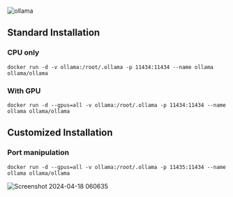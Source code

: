 
![ollama](https://github.com/oyasizaki/Ollama/assets/118342512/e81475b7-dedc-42a5-961b-41a2d9aae00a)

## Standard Installation

### CPU only 
```shell
docker run -d -v ollama:/root/.ollama -p 11434:11434 --name ollama ollama/ollama
```
### With GPU 
```shell
docker run -d --gpus=all -v ollama:/root/.ollama -p 11434:11434 --name ollama ollama/ollama
```

## Customized Installation

### Port manipulation
```shell
docker run -d --gpus=all -v ollama:/root/.ollama -p 11435:11434 --name ollama ollama/ollama
```
![Screenshot 2024-04-18 060635](https://github.com/oyasizaki/Ollama/assets/118342512/65739b11-cd0b-42d2-940f-059b77bae95d)
